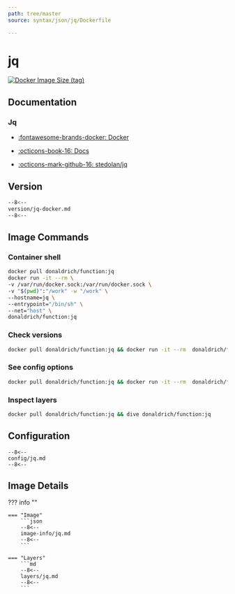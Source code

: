 ```yaml
---
path: tree/master
source: syntax/json/jq/Dockerfile

---
```


# jq

[![Docker Image Size (tag)](https://img.shields.io/docker/image-size/donaldrich/function/jq?color=blue&label=donaldrich/function:jq&logo=docker&style=flat-square)](https://hub.docker.com/r/donaldrich/function/jq)

## Documentation

### Jq

* [:fontawesome-brands-docker: Docker](https://hub.docker.com/r/stedolan/jq)

* [:octicons-book-16: Docs](https://stedolan.github.io/jq)

* [:octicons-mark-github-16: stedolan/jq](https://github.com/stedolan/jq)

## Version

```sh
--8<--
version/jq-docker.md
--8<--
```

## Image Commands

### Container shell

```sh
docker pull donaldrich/function:jq
docker run -it --rm \
-v /var/run/docker.sock:/var/run/docker.sock \
-v "$(pwd)":"/work" -w "/work" \
--hostname=jq \
--entrypoint="/bin/sh" \
--net="host" \
donaldrich/function:jq
```

### Check versions

```sh
docker pull donaldrich/function:jq && docker run -it --rm  donaldrich/function:jq validate
```

### See config options

```sh
docker pull donaldrich/function:jq && docker run -it --rm  donaldrich/function:jq help
```

### Inspect layers

```sh
docker pull donaldrich/function:jq && dive donaldrich/function:jq
```

## Configuration

```
--8<--
config/jq.md
--8<--
```

## Image Details

??? info ""

    === "Image"
        ```json
        --8<--
        image-info/jq.md
        --8<--
        ```

    === "Layers"
        ```md
        --8<--
        layers/jq.md
        --8<--
        ```
